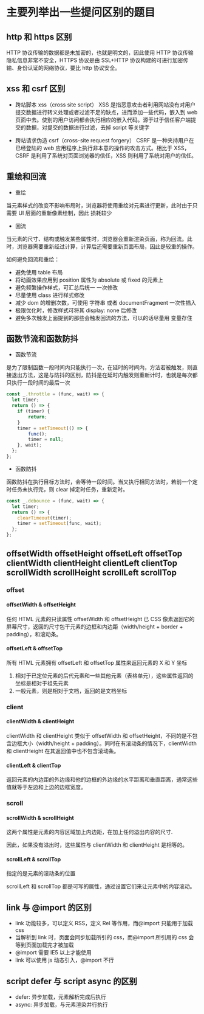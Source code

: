 # 主要列举出一些提问区别的题目

## http 和 https 区别

HTTP 协议传输的数据都是未加密的，也就是明文的，因此使用 HTTP 协议传输隐私信息非常不安全，HTTPS 协议是由 SSL+HTTP 协议构建的可进行加密传输、身份认证的网络协议，要比 http 协议安全。

## xss 和 csrf 区别

- 跨站脚本 xss（cross site script）
  XSS 是指恶意攻击者利用网站没有对用户提交数据进行转义处理或者过滤不足的缺点，进而添加一些代码，嵌入到 web 页面中去。使别的用户访问都会执行相应的嵌入代码。源于过于信任客户端提交的数据，对提交的数据进行过滤，去掉 script 等关键字

- 跨站请求伪造 csrf（cross-site request forgery）
  CSRF 是一种夹持用户在已经登陆的 web 应用程序上执行非本意的操作的攻击方式。相比于 XSS，CSRF 是利用了系统对页面浏览器的信任，XSS 则利用了系统对用户的信任。

## 重绘和回流

- 重绘

当元素样式的改变不影响布局时，浏览器将使用重绘对元素进行更新，此时由于只需要 UI 层面的重新像素绘制，因此 损耗较少

- 回流

当元素的尺寸、结构或触发某些属性时，浏览器会重新渲染页面，称为回流。此时，浏览器需要重新经过计算，计算后还需要重新页面布局，因此是较重的操作。

如何避免回流和重绘：

- 避免使用 table 布局
- 将动画效果应用到 position 属性为 absolute 或 fixed 的元素上
- 避免频繁操作样式，可汇总后统一 一次修改
- 尽量使用 class 进行样式修改
- 减少 dom 的增删次数，可使用 字符串 或者 documentFragment 一次性插入
- 极限优化时，修改样式可将其 display: none 后修改
- 避免多次触发上面提到的那些会触发回流的方法，可以的话尽量用 变量存住

## 函数节流和函数防抖

- 函数节流

是为了限制函数一段时间内只能执行一次，在延时的时间内，方法若被触发，则直接退出方法，这是与防抖的区别，防抖是在延时内触发则重新计时，也就是每次都只执行一段时间的最后一次

```javascript
const _.throttle = (func, wait) => {
  let timer;
  return () => {
    if (timer) {
        return;
    }
    timer = setTimeout(() => {
        func();
        timer = null;
    }, wait);
  };
};
```

- 函数防抖

函数防抖在执行目标方法时，会等待一段时间。当又执行相同方法时，若前一个定时任务未执行完，则 clear 掉定时任务，重新定时。

```javascript
const _.debounce = (func, wait) => {
  let timer;
  return () => {
    clearTimeout(timer);
    timer = setTimeout(func, wait);
  };
};
```

## offsetWidth offsetHeight offsetLeft offsetTop clientWidth clientHeight clientLeft clientTop scrollWidth scrollHeight scrollLeft scrollTop

### offset

#### offsetWidth & offsetHeight

任何 HTML 元素的只读属性 offsetWidth 和 offsetHeight 已 CSS 像素返回它的屏幕尺寸，返回的尺寸包干元素的边框和内边距（width/height + border + padding），和滚动条。

#### offsetLeft & offsetTop

所有 HTML 元素拥有 offsetLeft 和 offsetTop 属性来返回元素的 X 和 Y 坐标

1. 相对于已定位元素的后代元素和一些其他元素（表格单元），这些属性返回的坐标是相对于祖先元素
2. 一般元素，则是相对于文档，返回的是文档坐标

### client

#### clientWidth & clientHeight

clientWidth 和 clientHeight 类似于 offsetWidth 和 offsetHeight，不同的是不包含边框大小（width/height + padding）。同时在有滚动条的情况下，clientWidth 和 clientHeight 在其返回值中也不包含滚动条。

#### clientLeft & clientTop

返回元素的内边距的外边缘和他的边框的外边缘的水平距离和垂直距离，通常这些值就等于左边和上边的边框宽度。

### scroll

#### scrollWidth & scrollHeight

这两个属性是元素的内容区域加上内边距，在加上任何溢出内容的尺寸.

因此，如果没有溢出时，这些属性与 clientWidth 和 clientHeight 是相等的。

#### scrollLeft & scrollTop

指定的是元素的滚动条的位置

scrollLeft 和 scrollTop 都是可写的属性，通过设置它们来让元素中的内容滚动。

## link 与 @import 的区别

- link 功能较多，可以定义 RSS，定义 Rel 等作用，而@import 只能用于加载 css
- 当解析到 link 时，页面会同步加载所引的 css，而@import 所引用的 css 会等到页面加载完才被加载
- @import 需要 IE5 以上才能使用
- link 可以使用 js 动态引入，@import 不行

## script defer 与 script async 的区别

- defer: 异步加载，元素解析完成后执行
- async: 异步加载，与元素渲染并行执行
